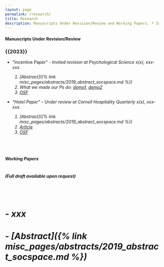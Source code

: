 ```yaml
---
layout: page
permalink: /research/
title: Research
description: Manuscripts Under Revision/Review and Working Papers. * Indicates equal authorship.
---
```


<h4> <strong>Manuscripts Under Revision/Review</strong> </h4>

<h3 class="year">{{2023}}</h3> 

- "Incentive Paper" - <i>Invited revision at *Psychological Science* x(x), xxx-xxx.
    1. [Abstract]({% link misc_pages/abstracts/2019_abstract_socspace.md %})
    2. What we made our Ps do: <a target="_blank" href="https://johnson.yul1.qualtrics.com/jfe/preview/previewId/3179a1e6-e7b6-446a-8c9f-8f9e184f3ad3/SV_7R5HQDCp5R46FTw/BL_eD5lDRgge4KQ0x8?Q_SurveyVersionID=current">demo1</a>, <a target="_blank" href="https://johnson.yul1.qualtrics.com/jfe/preview/previewId/3179a1e6-e7b6-446a-8c9f-8f9e184f3ad3/SV_7R5HQDCp5R46FTw/BL_3eIUIh36JBzryuN?Q_SurveyVersionID=current">demo2</a>
    3. <a href="TBD">OSF</a>

- "Hotel Paper" - <i>Under review at *Cornell Hospitality Quarterly* x(x), xxx-xxx.
    1. [Abstract]({% link misc_pages/abstracts/2019_abstract_socspace.md %})
    2. <a href="TBD"> Article </a>
    3. <a href="TBD">OSF</a>


    &nbsp;
    &nbsp;
    &nbsp;


# <h4> <strong>Working Papers</strong> </h4>
# <h5 class="note">(Full draft available upon request)</h5>

# <h3 class="year"> &nbsp; </h3>

# - xxx

 #   - [Abstract]({% link misc_pages/abstracts/2019_abstract_socspace.md %})

